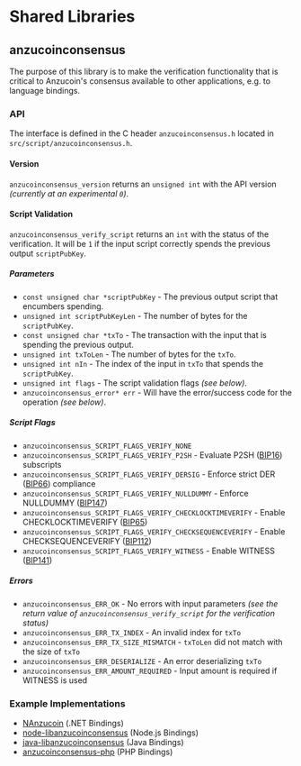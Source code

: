 Shared Libraries
================

## anzucoinconsensus

The purpose of this library is to make the verification functionality that is critical to Anzucoin's consensus available to other applications, e.g. to language bindings.

### API

The interface is defined in the C header `anzucoinconsensus.h` located in  `src/script/anzucoinconsensus.h`.

#### Version

`anzucoinconsensus_version` returns an `unsigned int` with the API version *(currently at an experimental `0`)*.

#### Script Validation

`anzucoinconsensus_verify_script` returns an `int` with the status of the verification. It will be `1` if the input script correctly spends the previous output `scriptPubKey`.

##### Parameters
- `const unsigned char *scriptPubKey` - The previous output script that encumbers spending.
- `unsigned int scriptPubKeyLen` - The number of bytes for the `scriptPubKey`.
- `const unsigned char *txTo` - The transaction with the input that is spending the previous output.
- `unsigned int txToLen` - The number of bytes for the `txTo`.
- `unsigned int nIn` - The index of the input in `txTo` that spends the `scriptPubKey`.
- `unsigned int flags` - The script validation flags *(see below)*.
- `anzucoinconsensus_error* err` - Will have the error/success code for the operation *(see below)*.

##### Script Flags
- `anzucoinconsensus_SCRIPT_FLAGS_VERIFY_NONE`
- `anzucoinconsensus_SCRIPT_FLAGS_VERIFY_P2SH` - Evaluate P2SH ([BIP16](https://github.com/anzucoin/bips/blob/master/bip-0016.mediawiki)) subscripts
- `anzucoinconsensus_SCRIPT_FLAGS_VERIFY_DERSIG` - Enforce strict DER ([BIP66](https://github.com/anzucoin/bips/blob/master/bip-0066.mediawiki)) compliance
- `anzucoinconsensus_SCRIPT_FLAGS_VERIFY_NULLDUMMY` - Enforce NULLDUMMY ([BIP147](https://github.com/anzucoin/bips/blob/master/bip-0147.mediawiki))
- `anzucoinconsensus_SCRIPT_FLAGS_VERIFY_CHECKLOCKTIMEVERIFY` - Enable CHECKLOCKTIMEVERIFY ([BIP65](https://github.com/anzucoin/bips/blob/master/bip-0065.mediawiki))
- `anzucoinconsensus_SCRIPT_FLAGS_VERIFY_CHECKSEQUENCEVERIFY` - Enable CHECKSEQUENCEVERIFY ([BIP112](https://github.com/anzucoin/bips/blob/master/bip-0112.mediawiki))
- `anzucoinconsensus_SCRIPT_FLAGS_VERIFY_WITNESS` - Enable WITNESS ([BIP141](https://github.com/anzucoin/bips/blob/master/bip-0141.mediawiki))

##### Errors
- `anzucoinconsensus_ERR_OK` - No errors with input parameters *(see the return value of `anzucoinconsensus_verify_script` for the verification status)*
- `anzucoinconsensus_ERR_TX_INDEX` - An invalid index for `txTo`
- `anzucoinconsensus_ERR_TX_SIZE_MISMATCH` - `txToLen` did not match with the size of `txTo`
- `anzucoinconsensus_ERR_DESERIALIZE` - An error deserializing `txTo`
- `anzucoinconsensus_ERR_AMOUNT_REQUIRED` - Input amount is required if WITNESS is used

### Example Implementations
- [NAnzucoin](https://github.com/NicolasDorier/NAnzucoin/blob/master/NAnzucoin/Script.cs#L814) (.NET Bindings)
- [node-libanzucoinconsensus](https://github.com/bitpay/node-libanzucoinconsensus) (Node.js Bindings)
- [java-libanzucoinconsensus](https://github.com/dexX7/java-libanzucoinconsensus) (Java Bindings)
- [anzucoinconsensus-php](https://github.com/Bit-Wasp/anzucoinconsensus-php) (PHP Bindings)
